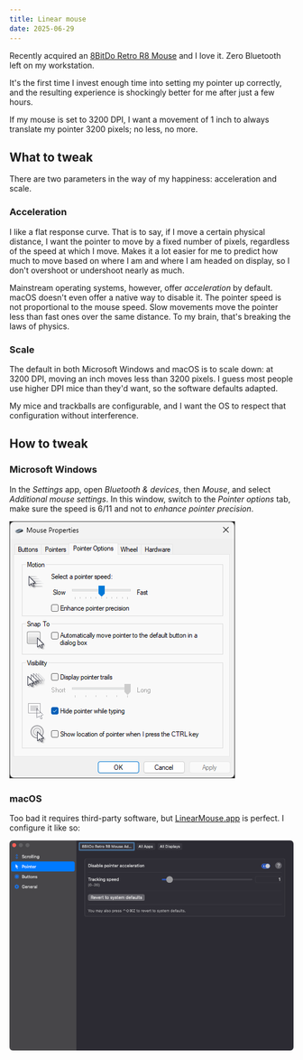 ```yaml
---
title: Linear mouse
date: 2025-06-29
---
```


Recently acquired an [8BitDo Retro R8 Mouse](https://www.8bitdo.com/retro-r8-mouse-n/) and I love it. Zero Bluetooth left on my workstation.

It's the first time I invest enough time into setting my pointer up correctly, and the resulting experience is shockingly better for me after just a few hours.

If my mouse is set to 3200 DPI, I want a movement of 1 inch to always translate my pointer 3200 pixels; no less, no more.

## What to tweak

There are two parameters in the way of my happiness: acceleration and scale.

### Acceleration

I like a flat response curve. That is to say, if I move a certain physical distance,
I want the pointer to move by a fixed number of pixels, regardless of the speed at which I move.
Makes it a lot easier for me to predict how much to move based on where I am and where I am headed on display,
so I don't overshoot or undershoot nearly as much.

Mainstream operating systems, however, offer <cite>acceleration</cite> by default. macOS doesn't even offer a native way to disable it.
The pointer speed is not proportional to the mouse speed. Slow movements move the pointer less than fast ones over the same distance.
To my brain, that's breaking the laws of physics.

### Scale

The default in both Microsoft Windows and macOS is to scale down: at 3200 DPI, moving an inch moves less than 3200 pixels. I guess most people use higher DPI mice than they'd want, so the software defaults adapted.

My mice and trackballs are configurable, and I want the OS to respect that configuration without interference.

## How to tweak

### Microsoft Windows

In the <cite>Settings</cite> app, open <cite>Bluetooth & devices</cite>, then <cite>Mouse</cite>, and select <cite>Additional mouse settings</cite>. In this window, switch to the <cite>Pointer options</cite> tab, make sure the speed is 6/11 and not to <cite>enhance pointer precision</cite>.

[![Windows configuration with the fastest pointer speed and no pointer precision enhancement](/assets/linear-mouse/windows.png)](/assets/linear-mouse/windows.png)

### macOS

Too bad it requires third-party software, but [LinearMouse.app](https://linearmouse.app) is perfect. I configure it like so:

[![LinearMouse.app settings, with Disable pointer acceleration and a Tracking speed of 1](/assets/linear-mouse/LinearMouse.png)](/assets/linear-mouse/LinearMouse.png)

